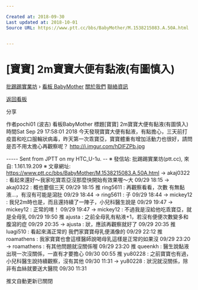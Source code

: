 ```yaml
---

Created at: 2018-09-30
Last updated at: 2018-10-01
Source URL: https://www.ptt.cc/bbs/BabyMother/M.1538215083.A.50A.html


---
```


# [寶寶] 2m寶寶大便有黏液(有圖慎入)


[批踢踢實業坊](https://www.ptt.cc/bbs/) › [看板 BabyMother](https://www.ptt.cc/bbs/BabyMother/index.html) [關於我們](https://www.ptt.cc/about.html) [聯絡資訊](https://www.ptt.cc/contact.html)

[返回看板](https://www.ptt.cc/bbs/BabyMother/index.html)

分享

作者pochi01 (波吉)
看板BabyMother
標題\[寶寶\] 2m寶寶大便有黏液(有圖慎入)
時間Sat Sep 29 17:58:01 2018
今天發現寶寶大便有黏液，有點擔心，三天前打疫苗和吃口服輪狀病毒，昨天第一次乖寶亞，寶寶體重有增加活動力也很好，請問是否不用太擔心再觀察呢？ <http://i.imgur.com/hDlFZPb.jpg>

\----- Sent from JPTT on my HTC\_U-1u. -- ※ 發信站: 批踢踢實業坊(ptt.cc), 來自: 1.161.19.209 ※ 文章網址: <https://www.ptt.cc/bbs/BabyMother/M.1538215083.A.50A.html>
→ akaj0322 : 看起來還好～我家吃寶乖亞沒那麼快開始有效果喔～大 09/29 18:15
→ akaj0322 : 概也要個三天 09/29 18:15
推 ring5611 : 再觀察看看，次數 有無黏液...，有沒有可能是瀉肚 09/29 18:44
→ ring5611 : 子 09/29 18:44
→ mickey12 : 我兒2m時也是，而且還持續了一陣子，小兒科醫生說是 09/29 19:47
→ mickey12 : 正常的唷！ 09/29 19:47
→ mickey12 : 不過我是沒給他吃乖寶亞，就是全母乳 09/29 19:50
推 ajusta : 之前全母乳有粘液+1，若沒有便便次數變多和腹瀉的症 09/29 20:35
→ ajusta : 狀，應該再觀察就好了 09/29 20:35
推 luagi510 : 看起來滿正常的 我們家寶寶母乳便滿像的 09/29 22:12
推 roamathens : 我家寶寶也會這樣醫師說喝母乳這樣是正常的如果沒 09/29 23:20
→ roamathens : 有其他問題就沒關係喔 09/29 23:20
推 queenkh : 醫生說黏液出現一次沒關係，一直有才要擔心 09/30 00:55
推 yu80228 : 之前寶寶也有過，小兒科醫生說持續觀察，沒有其他 09/30 11:31
→ yu80228 : 狀況就沒關係，除非有血絲就要送大醫院 09/30 11:31

推文自動更新已關閉

